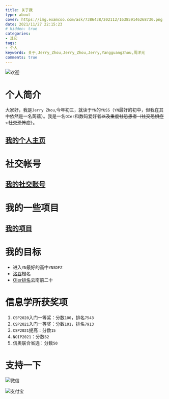 ```yaml
---
title: 关于我
type: about 
cover: https://img.examcoo.com/ask/7386438/202112/163859146268730.png
date: 2021/11/27 22:15:23
# hidden: true
categories:
- 其它
tags:
- 个人
keywords: 关于,Jerry_Zhou,Jerry_Zhou,Jerry,YangguangZhou,周洋光
comments: true
---
```


![欢迎](https://card.jerryz.com.cn/white)


# 个人简介

大家好，我是`Jerry Zhou`,今年初三，就读于`YN`的`YUSS`（`YN`最好的初中，但我在其中依然是一名蒟蒻）。我是一名`OIer`和数码爱好者~~以及重度社恐患者（社交恐惧症+社交恐怖症）~~。

## **[我的个人主页](https://jerryz.com.cn)**

# 社交帐号

## **[我的社交账号](https://jerryz.com.cn/account)**

# 我的一些项目

## **[我的项目](https://jerryz.com.cn/program)**


# 我的目标

- 进入`YN`最好的高中`YNSDFZ`
- [洛谷](https://www.luogu.com.cn/)橙名
- [OIer排名](https://bytew.net/OIer/)云南前二十

# 信息学所获奖项

1. `CSP2020`入门一等奖：分数`100`，排名`7543`
2. `CSP2021`入门一等奖：分数`101`，排名`7913`
3. `CSP2021`提高：分数`15`
4. `NOIP2021`：分数`62`
5. 信奥联合省选：分数`50`

# 支持一下

![微信](https://img.examcoo.com/ask/7386438/202111/163807292857330.png)

![支付宝](https://img.examcoo.com/ask/7386438/202111/163807296626040.jpg)